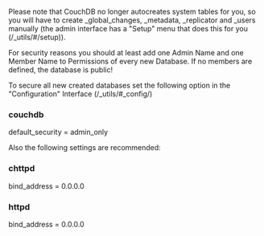 Please note that CouchDB no longer autocreates system tables for you, so you will have to create _global_changes, _metadata, _replicator and _users manually (the admin interface has a "Setup" menu that does this for you (<YOURDOMAIN>/_utils/#/setup)).



For security reasons you should at least add one Admin Name and one Member Name to Permissions of every new Database. If no members are defined, the database is public!

To secure all new created databases set the following option in the "Configuration" Interface (<YOURDOMAIN>/_utils/#_config/)

### couchdb

default_security = admin_only


Also the following settings are recommended:

### chttpd

bind_address = 0.0.0.0

### httpd

bind_address = 0.0.0.0
